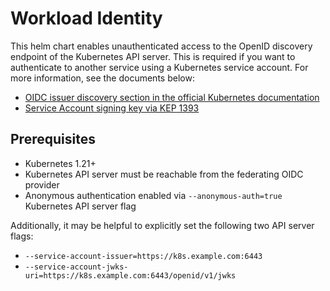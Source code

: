 # Workload Identity

This helm chart enables unauthenticated access to the OpenID discovery endpoint of the Kubernetes API server. This is required if you want to authenticate to another service using a Kubernetes service account. For more information, see the documents below:

- [OIDC issuer discovery section in the official Kubernetes documentation][oidc-issuer-discovery]
- [Service Account signing key via KEP 1393][kep-1393]

## Prerequisites

- Kubernetes 1.21+
- Kubernetes API server must be reachable from the federating OIDC provider
- Anonymous authentication enabled via `--anonymous-auth=true` Kubernetes API server flag

Additionally, it may be helpful to explicitly set the following two API server flags:

- `--service-account-issuer=https://k8s.example.com:6443`
- `--service-account-jwks-uri=https://k8s.example.com:6443/openid/v1/jwks`

[oidc-issuer-discovery]: https://kubernetes.io/docs/tasks/configure-pod-container/configure-service-account/#service-account-issuer-discovery
[kep-1393]: https://github.com/kubernetes/enhancements/tree/master/keps/sig-auth/1393-oidc-discovery
